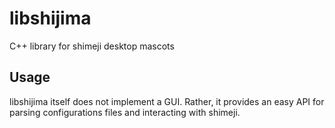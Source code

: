 # libshijima

C++ library for shimeji desktop mascots

## Usage

libshijima itself does not implement a GUI. Rather, it provides an easy API for parsing configurations files and interacting with shimeji.
